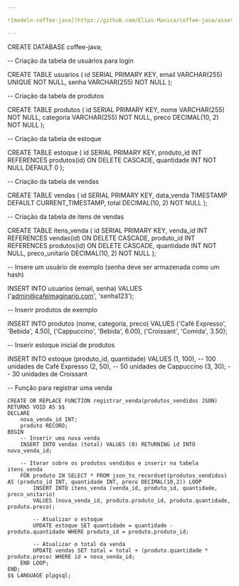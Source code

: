 ```yaml
---

![modelo-coffee-java](https://github.com/Elias-Manica/coffee-java/assets/103606213/20afab06-c7c1-43e5-a390-d173a4908daa)

---
```


CREATE DATABASE coffee-java;

-- Criação da tabela de usuários para login

CREATE TABLE usuarios (
    id SERIAL PRIMARY KEY,
    email VARCHAR(255) UNIQUE NOT NULL,
    senha VARCHAR(255) NOT NULL
);

-- Criação da tabela de produtos

CREATE TABLE produtos (
    id SERIAL PRIMARY KEY,
    nome VARCHAR(255) NOT NULL,
    categoria VARCHAR(255) NOT NULL,
    preco DECIMAL(10, 2) NOT NULL
);

-- Criação da tabela de estoque

CREATE TABLE estoque (
    id SERIAL PRIMARY KEY,
    produto_id INT REFERENCES produtos(id) ON DELETE CASCADE,
    quantidade INT NOT NULL DEFAULT 0
);

-- Criação da tabela de vendas

CREATE TABLE vendas (
    id SERIAL PRIMARY KEY,
    data_venda TIMESTAMP DEFAULT CURRENT_TIMESTAMP,
    total DECIMAL(10, 2) NOT NULL
);

-- Criação da tabela de itens de vendas

CREATE TABLE itens_venda (
    id SERIAL PRIMARY KEY,
    venda_id INT REFERENCES vendas(id) ON DELETE CASCADE,
    produto_id INT REFERENCES produtos(id) ON DELETE CASCADE,
    quantidade INT NOT NULL,
    preco_unitario DECIMAL(10, 2) NOT NULL
);

-- Insere um usuário de exemplo (senha deve ser armazenada como um hash)

INSERT INTO usuarios (email, senha) VALUES ('admin@cafeimaginario.com', 'senha123');

-- Inserir produtos de exemplo

INSERT INTO produtos (nome, categoria, preco) VALUES 
('Café Expresso', 'Bebida', 4.50),
('Cappuccino', 'Bebida', 6.00),
('Croissant', 'Comida', 3.50);

-- Inserir estoque inicial de produtos

INSERT INTO estoque (produto_id, quantidade) VALUES 
(1, 100), -- 100 unidades de Café Expresso
(2, 50),  -- 50 unidades de Cappuccino
(3, 30);  -- 30 unidades de Croissant

-- Função para registrar uma venda

```
CREATE OR REPLACE FUNCTION registrar_venda(produtos_vendidos JSON) RETURNS VOID AS $$
DECLARE
    nova_venda_id INT;
    produto RECORD;
BEGIN
    -- Inserir uma nova venda
    INSERT INTO vendas (total) VALUES (0) RETURNING id INTO nova_venda_id;

    -- Iterar sobre os produtos vendidos e inserir na tabela itens_venda
    FOR produto IN SELECT * FROM json_to_recordset(produtos_vendidos) AS (produto_id INT, quantidade INT, preco DECIMAL(10,2)) LOOP
        INSERT INTO itens_venda (venda_id, produto_id, quantidade, preco_unitario) 
        VALUES (nova_venda_id, produto.produto_id, produto.quantidade, produto.preco);

        -- Atualizar o estoque
        UPDATE estoque SET quantidade = quantidade - produto.quantidade WHERE produto_id = produto.produto_id;

        -- Atualizar o total da venda
        UPDATE vendas SET total = total + (produto.quantidade * produto.preco) WHERE id = nova_venda_id;
    END LOOP;
END;
$$ LANGUAGE plpgsql;
```


